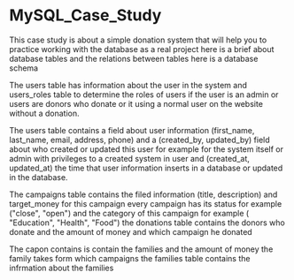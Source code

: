 # MySQL_Case_Study
This case study is about a simple donation system that will help you to practice working with the database as a real project
here is a brief about database tables and the relations between tables
here is  a database schema 

The users table has information about the user in the system 
and users_roles table to determine the roles of users if the user is an admin or users are donors who donate or it using a normal user on the website without a donation.

The users table contains a field about user information (first_name, last_name, email, address, phone) and a (created_by, updated_by) field about who created or updated this user for example for the system itself or admin with privileges to a created system in user and (created_at, updated_at) the time that user information inserts in a database or updated in the database.

The campaigns table contains the filed information (title, description)  and target_money for this campaign every campaign has its status for example ("close", "open") and the category of this campaign for example ( "Education", "Health", "Food")
the donations table contains the donors who donate and the amount of money and which campaign he donated 

The capon contains is contain the families and the amount of money the family takes form which campaigns 
the families table contains the infrmation about the families 
